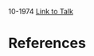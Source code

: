 

10-1974
[Link to Talk](https://www.churchofjesuschrist.org/study/general-conference/1974/10/priesthood-session?lang=eng)



# References
